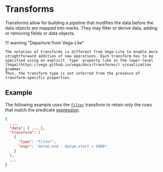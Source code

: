 # Transforms

Transforms allow for building a pipeline that modifies the data before the data
objects are mapped into marks. They may filter or derive data, adding or
removing fields or data objects.

!!! warning "Departure from Vega-Lite"

    The notation of transforms is different from Vega-Lite to enable more
    straghtforward addition of new operations. Each transform has to be
    specified using an explicit `type` property like in the lower-level
    [Vega](https://vega.github.io/vega/docs/transforms/) visualization grammar.
    Thus, the transform type is not inferred from the presence of
    transform-specific properties.

## Example

The following example uses the [`filter`](filter.md) transform to retain
only the rows that match the predicate [expression](../expressions.md).

```json
{
  ...,
  "data": { ... },
  "transform": [
    {
      "type": "filter",
      "expr": "datum.end - datum.start < 5000"
    }
  ],
  ...
}
```

